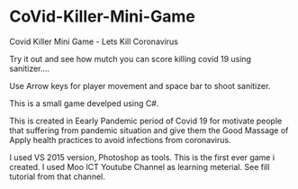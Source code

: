 # CoVid-Killer-Mini-Game

Covid Killer Mini Game - Lets Kill Coronavirus

Try it out and see how mutch you can score killing covid 19 using sanitizer....

Use Arrow keys for player movement and space bar to shoot sanitizer.

This is a small game develped using C#.

This is created in Eearly Pandemic period of Covid 19 for motivate people that suffering from pandemic situation and give them the Good Massage of Apply health practices to avoid infections from coronavirus.

I used VS 2015 version, Photoshop as tools.
This is the first ever game i created.
I used Moo ICT Youtube Channel as learning meterial.
See fill tutorial from that channel.




